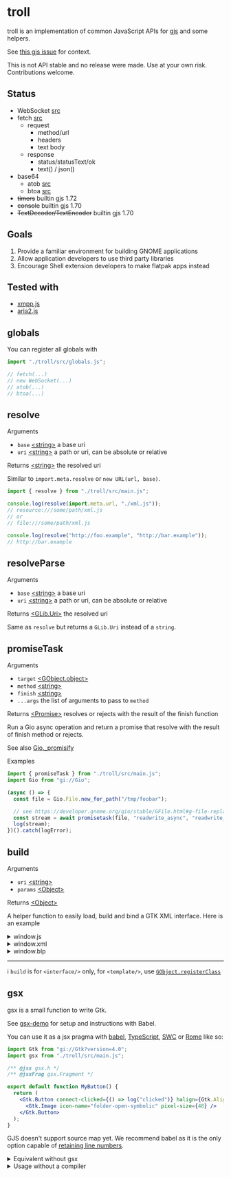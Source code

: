 # troll

troll is an implementation of common JavaScript APIs for [gjs](https://gitlab.gnome.org/GNOME/gjs) and some helpers.

See [this gjs issue](https://gitlab.gnome.org/GNOME/gjs/-/issues/265) for context.

This is not API stable and no release were made. Use at your own risk.
Contributions welcome.

## Status

- WebSocket [src](src/std/WebSocket.js)
- fetch [src](src/std/fetch.js)
  - request
    - method/url
    - headers
    - text body
  - response
    - status/statusText/ok
    - text() / json()
- base64
  - atob [src](src/std/base64.js)
  - btoa [src](src/std/base64.js)
- ~~timers~~ builtin gjs 1.72
- ~~console~~ builtin gjs 1.70
- ~~TextDecoder/TextEncoder~~ builtin gjs 1.70

## Goals

1. Provide a familiar environment for building GNOME applications
2. Allow application developers to use third party libraries
3. Encourage Shell extension developers to make flatpak apps instead

## Tested with

- [xmpp.js](https://github.com/xmppjs/xmpp.js)
- [aria2.js](https://github.com/sonnyp/aria2.js)

## globals

You can register all globals with

```js
import "./troll/src/globals.js";

// fetch(...)
// new WebSocket(...)
// atob(...)
// btoa(...)
```

## resolve

Arguments

- `base` [\<string\>](https://developer.mozilla.org/en-US/docs/Web/JavaScript/Data_structures#String_type) a base uri
- `uri` [\<string\>](https://developer.mozilla.org/en-US/docs/Web/JavaScript/Data_structures#String_type) a path or uri, can be absolute or relative

Returns [\<string\>](https://developer.mozilla.org/en-US/docs/Web/JavaScript/Data_structures#String_type) the resolved uri

Similar to `import.meta.resolve` or `new URL(url, base)`.

```js
import { resolve } from "./troll/src/main.js";

console.log(resolve(import.meta.url, "./xml.js"));
// resource:///some/path/xml.js
// or
// file:///some/path/xml.js

console.log(resolve("http://foo.example", "http://bar.example"));
// http://bar.example
```

## resolveParse

Arguments

- `base` [\<string\>](https://developer.mozilla.org/en-US/docs/Web/JavaScript/Data_structures#String_type) a base uri
- `uri` [\<string\>](https://developer.mozilla.org/en-US/docs/Web/JavaScript/Data_structures#String_type) a path or uri, can be absolute or relative

Returns [\<GLib.Uri\>](https://gjs-docs.gnome.org/glib20~2.0/glib.uri) the resolved uri

Same as `resolve` but returns a `GLib.Uri` instead of a `string`.

## promiseTask

Arguments

- `target` [\<GObject.object\>](https://gjs-docs.gnome.org/gobject20/gobject.object)
- `method` [\<string\>](https://developer.mozilla.org/en-US/docs/Web/JavaScript/Data_structures#String_type)
- `finish` [\<string\>](https://developer.mozilla.org/en-US/docs/Web/JavaScript/Data_structures#String_type)
- `...args` the list of arguments to pass to `method`

Returns [\<Promise\>](https://developer.mozilla.org/en-US/docs/Web/JavaScript/Reference/Global_Objects/Promise) resolves or rejects with the result of the finish function

Run a Gio async operation and return a promise that resolve with the result of finish method or rejects.

See also [Gio.\_promisify](https://gjs.guide/guides/gjs/asynchronous-programming.html#promisify-helper)

Examples

```js
import { promiseTask } from "./troll/src/main.js";
import Gio from "gi://Gio";

(async () => {
  const file = Gio.File.new_for_path("/tmp/foobar");

  // see https://developer.gnome.org/gio/stable/GFile.html#g-file-replace-readwrite-async
  const stream = await promisetask(file, "readwrite_async", "readwrite_finish");
  log(stream);
})().catch(logError);
```

<!-- ## once(target, signal[, errorSignal])

- `target` [\<GObject.object\>](https://gjs-docs.gnome.org/gobject20/gobject.object)
- `signal` [\<string\>](https://developer.mozilla.org/en-US/docs/Web/JavaScript/Data_structures#String_type)
- `errorSignal` [\<string\>](https://developer.mozilla.org/en-US/docs/Web/JavaScript/Data_structures#String_type)
- Returns: [\<Promise\>](https://developer.mozilla.org/en-US/docs/Web/JavaScript/Reference/Global_Objects/Promise)

Register a signal handler and remove it as soon as the signal is emitted. See also [connect](https://developer.gnome.org/gobject/stable/gobject-Signals.html#g-signal-connect).

Resolves with an array of params emitted by the signal.

If `errorSignal` is specified, an handler for it will be registered and the promise will rejects.

Examples

```js
import { once } from "./troll/src/util.js";

(async () => {
  const Button = new Gtk.Button({ label: "Click Me" });
  await once(Button, "clicked");
  console.log("clicked!");
})().catch(logError);
``` -->

## build

Arguments

- `uri` [\<string\>](https://developer.mozilla.org/en-US/docs/Web/JavaScript/Data_structures#String_type)
- `params` [\<Object\>](https://developer.mozilla.org/en-US/docs/Web/JavaScript/Reference/Global_Objects/Object)

Returns [\<Object\>](https://developer.mozilla.org/en-US/docs/Web/JavaScript/Reference/Global_Objects/Object)

A helper function to easily load, build and bind a GTK XML interface. Here is an example

<details>
  <summary>window.js</summary>

```js
#!/usr/bin/env -S gjs -m

import Gtk from "gi://Gtk?version=4.0";
import { build, resolve } from "./troll/src/main.js";

const app = new Gtk.Application({
  application_id: "hello.world",
});

app.connect("activate", () => {
  const { window, button } = build(resolve(import.meta.url, "./window.xml"), {
    onclicked,
    app,
  });
  button.label = "World";
  window.present();
});

app.runAsync(null);

function onclicked(button) {
  console.log("Hello", button.label);
  app.activeWindow?.close();
}
```

</details>

<details>
  <summary>window.xml</summary>

```xml
<?xml version="1.0" encoding="UTF-8" ?>
<interface>
  <requires lib="gtk" version="4.0" />
  <object class="GtkApplicationWindow" id="window">
    <property
      name="title"
      bind-source="app"
      bind-property="application-id"
      bind-flags="sync-create"
    />
    <binding name="application">
      <constant>app</constant>
    </binding>
    <property name="default-width">400</property>
    <property name="default-height">400</property>
    <child>
      <object class="GtkButton" id="button">
        <signal name="clicked" handler="onclicked" />
      </object>
    </child>
  </object>
</interface>
```

</details>

<details>
  <summary>window.blp</summary>

```css
using Gtk 4.0;

ApplicationWindow window {
  title: bind-property app.application-id;
  application: bind app;
  default-width: 400;
  default-height: 400;

  Button button {
    clicked => $onclicked();
  }
}
```

</details>

---

ℹ️ `build` is for `<interface/>` only, for `<template/>`, use [`GObject.registerClass`](https://gjs.guide/guides/gtk/3/14-templates.html#loading-the-template)

## gsx

gsx is a small function to write Gtk.

See [gsx-demo](./gsx-demo) for setup and instructions with Babel.

You can use it as a jsx pragma with [babel](https://babeljs.io/docs/en/babel-plugin-transform-react-jsx), [TypeScript](https://www.typescriptlang.org/tsconfig#jsxFactory), [SWC](https://swc.rs/) or [Rome](https://rome.tools/) like so:

```jsx
import Gtk from "gi://Gtk?version=4.0";
import gsx from "./troll/src/main.js";

/** @jsx gsx.h */
/** @jsxFrag gsx.Fragment */

export default function MyButton() {
  return (
    <Gtk.Button connect-clicked={() => log("clicked")} halign={Gtk.Align.END}>
      <Gtk.Image icon-name="folder-open-symbolic" pixel-size={48} />
    </Gtk.Button>
  );
}
```

GJS doesn't support source map yet. We recommend babel as it is the only option capable of [retaining line numbers](https://babeljs.io/docs/options#retainlines).

<details>
    <summary>Equivalent without gsx</summary>

```js
import Gtk from "gi://Gtk?version=4.0";

export default function MyButton() {
  const image = new Gtk.Image({
    "icon-name": "folder-open-synbolic",
    "pixel-size": 48,
  });

  const button = new Gtk.Button({
    halign: Gtk.Align.END,
  });
  button.connect("signal", () => {
    log("clicked!");
  });

  button.add(image);
}
```

</details>

<details>
  <summary>Usage without a compiler</summary>

```js
import Gtk from "gi://Gtk?version=4.0";
import gsx from "./troll/src/main.js";

const { Button, Align, Image } = Gtk;

export default function MyButton() {
  return gsx(
    Button,
    {
      "connect-clicked": () => log("clicked"),
      halign: Align.END,
    },
    gsx(Image, {
      "icon-name": "folder-open-synbolic",
      "pixel-size": 48,
    }),
  );
}
```

</details>
